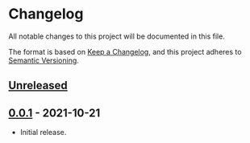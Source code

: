 # Changelog
All notable changes to this project will be documented in this file.

The format is based on [Keep a Changelog](https://keepachangelog.com/en/1.0.0/),
and this project adheres to [Semantic Versioning](https://semver.org/spec/v2.0.0.html).

## [Unreleased]

## [0.0.1] - 2021-10-21

- Initial release.

[Unreleased]: https://github.com/authnomicon/login/compare/v0.0.1...HEAD
[0.0.1]: https://github.com/authnomicon/login/releases/tag/v0.0.1
